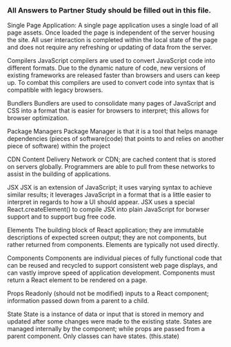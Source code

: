 ### All Answers to Partner Study should be filled out in this file.
Single Page Application:
	A single page application uses a single load of all page assets. Once loaded the page is independent of the server housing the site. All user interaction is completed within the local state of the page and does not require any refreshing or updating of data from the server.

Compilers
	JavaScript compilers are used to convert JavaScript code into different formats. Due to the dynamic nature of code, new versions of existing frameworks are released faster than browsers and users can keep up. To combat this compilers are used to convert code into syntax that is compatible with legacy browsers.

Bundlers
	Bundlers are used to consolidate many pages of JavaScript and CSS into a format that is easier for browsers to interpret; this allows for browser optimization. 

Package Managers
    Package Manager is that it is a tool that helps manage dependencies (pieces of software(code) that points to and relies on another piece of software) within the project

CDN
	Content Delivery Network or CDN; are cached content that is stored on servers globally. Programmers are able to pull from these networks to assist in the building of applications.

JSX
	JSX is an extension of JavaScript; it uses varying syntax to achieve similar results; it leverages JavaScript in a format that is a little easier to interpret in regards to how a UI should appear.
JSX uses a special React.createElement() to compile JSX into plain JavaScript for borwser support and to support bug free code. 


Elements
	The building block of React application; they are immutable descriptions of expected screen output; they are not components, but rather returned from components. Elements are typically not used directly.

Components
	Components are individual pieces of fully functional code that can be reused and recycled to support consistent web page displays, and  can vastly improve speed of application development. Components must return a React element to be rendered on a page.

Props
	Readonly (should not be modified) inputs to a React component; information passed down from a parent to a child.

State
	State is a instance of data or input that is stored in memory and updated after some changes were made to the existing state.
	States are managed internally by the component; while props are passed from a parent component.  Only classes can have states. (this.state)

